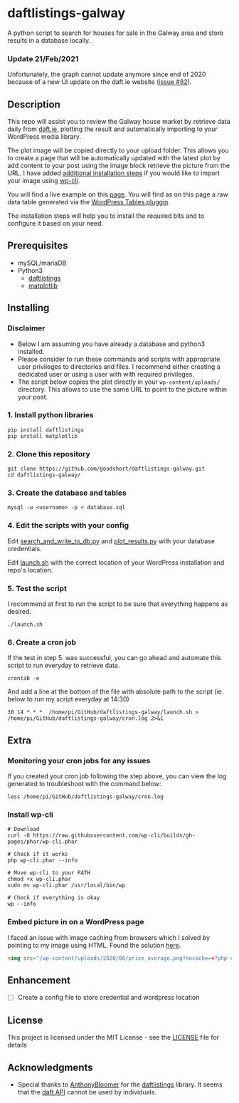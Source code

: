 # daftlistings-galway
A python script to search for houses for sale in the Galway area and store results in a database locally.

### Update 21/Feb/2021
Unfortunately, the graph cannot update anymore since end of 2020 because of a new UI update on the daft.ie website ([issue #82](https://github.com/AnthonyBloomer/daftlistings/issues/82)).

## Description

This repo will assist you to review the Galway house market by retrieve data daily from [daft.ie](https://www.daft.ie), plotting the result and automatically importing to your WordPress media library.

The plot image will be copied directly to your upload folder. This allows you to create a page that will be automatically updated with the latest plot by add content to your post using the image block retrieve the picture from the URL. I have added [additional installation steps](https://github.com/goodshort/daftlistings-galway#install-wp-cli) if you would like to import your image using [wp-cli](https://make.wordpress.org/cli/handbook/).

You will find a live example on this [page](https://www.goodshort.me/projects/daftlinstings-galway). You will find as on this page a raw data table generated via the [WordPress Tables pluggin](https://wordpress.org/plugins/wptables/).

The installation steps will help you to install the required bits and to configure it based on your need. 

## Prerequisites

- mySQL/mariaDB
- Python3
  - [daftlistings](https://github.com/AnthonyBloomer/daftlistings)
  - [matplotlib](https://matplotlib.org/)

## Installing

### Disclaimer

- Below I am assuming you have already a database and python3 installed.
- Please consider to run these commands and scripts with appropriate user privileges to directories and files. I recommend either creating a dedicated user or using a user with with required privileges.
- The script below copies the plot directly in your `wp-content/uploads/` directory. This allows to use the same URL to point to the picture within your post.

### 1. Install python libraries

```shell
pip install daftlistings
pip install matplotlib
```

### 2. Clone this repository

```shell
git clone https://github.com/goodshort/daftlistings-galway.git
cd daftlistings-galway/
```

### 3. Create the database and tables
```shell
mysql -u <username> -p < database.sql
```

### 4. Edit the scripts with your config
Edit [search_and_write_to_db.py](search_and_write_to_db.py) and [plot_results.py](plot_results.py) with your database credentials.

Edit [launch.sh](launch.sh) with the correct location of your WordPress installation and repo's location.

### 5. Test the script
I recommend at first to run the script to be sure that everything happens as desired.
```shell
./launch.sh
```

### 6. Create a cron job

If the test in step 5. was successful, you can go ahead and automate this script to run everyday to retrieve data.

```shell
crontab -e
```
And add a line at the bottom of the file with absolute path to the script (ie. below to run my script everyday at 14:30)
```
30 14 * * *  /home/pi/GitHub/daftlistings-galway/launch.sh > /home/pi/GitHub/daftlistings-galway/cron.log 2>&1
```

## Extra

### Monitoring your cron jobs for any issues

If you created your cron job following the step above, you can view the log generated to troubleshoot with the command below:

```shell
less /home/pi/GitHub/daftlistings-galway/cron.log
```

### Install wp-cli

```shell
# Download
curl -O https://raw.githubusercontent.com/wp-cli/builds/gh-pages/phar/wp-cli.phar

# Check if it works
php wp-cli.phar --info

# Move wp-cli to your PATH
chmod +x wp-cli.phar
sudo mv wp-cli.phar /usr/local/bin/wp

# Check if everything is okay
wp --info
```

### Embed picture in on a WordPress page

I faced an issue with image caching from browsers which I solved by pointing to my image using HTML. Found the solution [here](https://stackoverflow.com/questions/728616/disable-cache-for-some-images).

```html
<img src="/wp-content/uploads/2020/06/price_average.png?nocache=<?php echo time(); ?>">
```

## Enhancement 
- [ ] Create a config file to store credential and wordpress location

## License

This project is licensed under the MIT License - see the [LICENSE](LICENSE) file for details

## Acknowledgments

- Special thanks to [AnthonyBloomer](https://github.com/AnthonyBloomer) for the [daftlistings](https://github.com/AnthonyBloomer/daftlistings) library. It seems that the [daft API](https://api.daft.ie/doc/) cannot be used by individuals.

